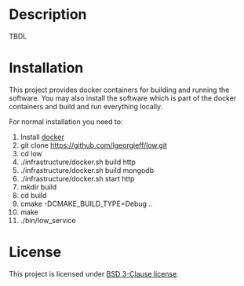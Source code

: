 # Description
TBDL

# Installation
This project provides docker containers for building and running the software. You may also install
the software which is part of the docker containers and build and run everything locally.

For normal installation you need to:
1. Install [docker](https://docs.docker.com/install/)
1. git clone https://github.com/lgeorgieff/low.git
1. cd low
1. ./infrastructure/docker.sh build http
1. ./infrastructure/docker.sh build mongodb
1. ./infrastructure/docker.sh start http
1. mkdir build
1. cd build
1. cmake -DCMAKE_BUILD_TYPE=Debug ..
1. make
1. ./bin/low_service

# License
This project is licensed under [BSD 3-Clause license](./LICENSE.txt).
